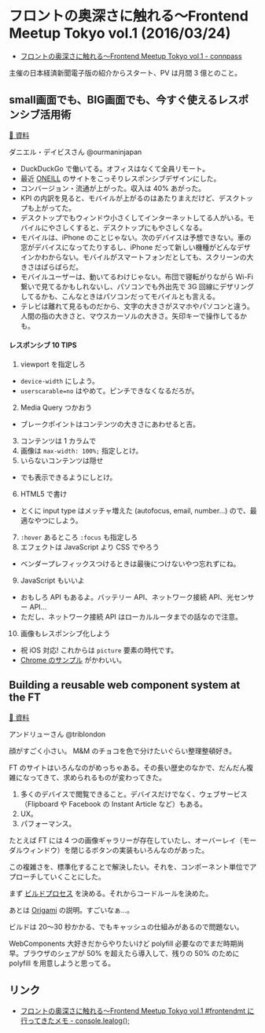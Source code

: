 # フロントの奥深さに触れる〜Frontend Meetup Tokyo vol.1 (2016/03/24)

* [フロントの奥深さに触れる〜Frontend Meetup Tokyo vol.1 - connpass](http://frontend.connpass.com/event/28369/)

主催の日本経済新聞電子版の紹介からスタート、PV は月間 3 億とのこと。

## small画面でも、BIG画面でも、今すぐ使えるレスポンシブ活用術

[:memo: 資料](http://www.slideshare.net/ourmaninjapan/small-screenbigscreen)

ダニエル・デイビスさん @ourmaninjapan

* DuckDuckGo で働いてる。オフィスはなくて全員リモート。
* 最近 [ONEILL](http://us.oneill.com/) のサイトをこっそりレスポンシブデザインにした。
* コンバージョン・流通が上がった。収入は 40% あがった。
* KPI の内訳を見ると、モバイルが上がるのはあたりまえだけど、デスクトップも上がってた。
* デスクトップでもウィンドウ小さくしてインターネットしてる人がいる。モバイルにやさしくすると、デスクトップにもやさしくなる。
* モバイルは、iPhone のことじゃない。次のデバイスは予想できない。車の窓がデバイスになってたりするし、iPhone だって新しい機種がどんなデザインかわからない。モバイルがスマートフォンだとしても、スクリーンの大きさはばらばらだ。
* モバイルユーザーは、動いてるわけじゃない。布団で寝転がりながら Wi-Fi 繋いで見てるかもしれないし、パソコンでも外出先で 3G 回線にデザリングしてるかも、こんなときはパソコンだってモバイルとも言える。
* テレビは離れて見るものだから、文字の大きさがスマホやパソコンと違う。人間の指の大きさと、マウスカーソルの大きさ。矢印キーで操作してるかも。

#### レスポンシブ 10 TIPS

1. viewport を指定しろ
  * `device-width` にしよう。
  * `userscarable=no` はやめて。ピンチできなくなるだろが。
2. Media Query つかおう
  * ブレークポイントはコンテンツの大きさにあわせると吉。
3. コンテンツは 1 カラムで
4. 画像は `max-width: 100%;` 指定しとけ。
5. いらないコンテンツは隠せ
  * でも表示できるようにしとけ。
6. HTML5 で書け
  * とくに input type はメッチャ増えた (autofocus, email, number...) ので、最適なやつにしよう。
7. `:hover` あるところ `:focus` も指定しろ
8. エフェクトは JavaScript より CSS でやろう
  * ベンダープレフィックスつけるときは最後につけないやつ忘れずにね。
9. JavaScript もいいよ
  * おもしろ API もあるよ。バッテリー API、ネットワーク接続 API、光センサー API...
  * ただし、ネットワーク接続 API はローカルルータまでの話なので注意。
10. 画像もレスポンシブ化しよう
  * 祝 iOS 対応! これからは `picture` 要素の時代です。
  * [Chrome のサンプル](http://googlechrome.github.io/samples/picture-element/) がかわいい。

## Building a reusable web component system at the FT

[:memo: 資料](https://speakerdeck.com/triblondon/building-a-reusable-component-system-at-the-ft)

アンドリューさん @triblondon

顔がすごく小さい。 M&M のチョコを色で分けたいぐらい整理整頓好き。

FT のサイトはいろんなのがめっちゃある。その長い歴史のなかで、だんだん複雑になってきて、求められるものが変わってきた。

1. 多くのデバイスで閲覧できること。デバイスだけでなく、ウェブサービス（Flipboard や Facebook の Instant Article など）もある。
2. UX。
3. パフォーマンス。

たとえば FT には 4 つの画像ギャラリーが存在していたし、オーバーレイ（モーダルウィンドウ）を閉じるボタンの実装もいろんなのがあった。

この複雑さを、標準化することで解決したい。それを、コンポーネント単位でアプローチしていくことにした。

まず [ビルドプロセス](https://github.com/Financial-Times/origami-build-tools) を決める。それからコードルールを決めた。

あとは [Origami](http://origami.ft.com/) の説明。すごいなぁ…。

ビルドは 20〜30 秒かかる、でもキャッシュの仕組みがあるので問題ない。

WebComponents 大好きだからやりたいけど polyfill 必要なのでまだ時期尚早。ブラウザのシェアが 50% を超えたら導入して、残りの 50% のために polyfill を用意しようと思ってる。

## リンク

* [フロントの奥深さに触れる〜Frontend Meetup Tokyo vol.1 #frontendmt に行ってきたメモ - console.lealog();](http://lealog.hateblo.jp/entry/2016/03/24/194048)
